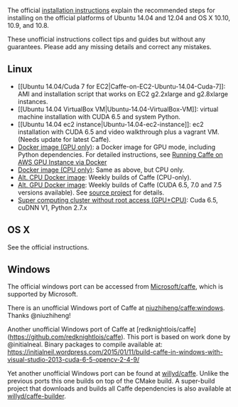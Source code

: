 The official [installation instructions](http://caffe.berkeleyvision.org/installation.html) explain the recommended steps for installing on the official platforms of Ubuntu 14.04 and 12.04 and OS X 10.10, 10.9, and 10.8.

These unofficial instructions collect tips and guides but without any guarantees. Please add any missing details and correct any mistakes.

## Linux
- [[Ubuntu 14.04/Cuda 7 for EC2|Caffe-on-EC2-Ubuntu-14.04-Cuda-7]]: AMI and installation script that works on EC2 g2.2xlarge and g2.8xlarge instances.
- [[Ubuntu 14.04 VirtualBox VM|Ubuntu-14.04-VirtualBox-VM]]: virtual machine installation with CUDA 6.5 and system Python.
- [[Ubuntu 14.04 ec2 instance|Ubuntu-14.04-ec2-instance]]: ec2 installation with CUDA 6.5 and video walkthrough plus a vagrant VM. (Needs update for latest Caffe).
- [Docker image (GPU only)](https://registry.hub.docker.com/u/tleyden5iwx/caffe-gpu-master/): a Docker image for GPU mode, including Python dependencies.  For detailed instructions, see [Running Caffe on AWS GPU Instance via Docker](http://tleyden.github.io/blog/2014/10/25/running-caffe-on-aws-gpu-instance-via-docker/)
- [Docker image (CPU only)](https://registry.hub.docker.com/u/tleyden5iwx/caffe-cpu-master/): Same as above, but CPU only.
- [Alt. CPU Docker image](https://hub.docker.com/r/kaixhin/caffe/): Weekly builds of Caffe (CPU-only).
- [Alt. GPU Docker image](https://hub.docker.com/r/kaixhin/cuda-caffe/): Weekly builds of Caffe (CUDA 6.5, 7.0 and 7.5 versions available). See [source project](https://github.com/Kaixhin/dockerfiles) for details.
- [Super computing cluster without root access (GPU+CPU)](http://andrewjanowczyk.com/installing-caffe-on-the-ohio-super-computing-osc-ruby-cluster/): Cuda 6.5, cuDNN V1, Python 2.7.x 

## OS X

See the official instructions.

## Windows
The official windows port can be accessed from [Microsoft/caffe](https://github.com/Microsoft/caffe), which is supported by Microsoft. 

There is an unofficial Windows port of Caffe at [niuzhiheng/caffe:windows](https://github.com/niuzhiheng/caffe). Thanks @niuzhiheng!

Another unofficial Windows port of Caffe at [redknightlois/caffe] (https://github.com/redknightlois/caffe). This port is based on work done by @initialneal. Binary packages to compile available at: https://initialneil.wordpress.com/2015/01/11/build-caffe-in-windows-with-visual-studio-2013-cuda-6-5-opencv-2-4-9/

Yet another unofficial Windows port can be found at [willyd/caffe](https://github.com/willyd/caffe). Unlike the previous ports this one builds on top of the CMake build. A super-build project that downloads and builds all Caffe dependencies is also available at [willyd/caffe-builder](https://github.com/willyd/caffe-builder.git). 



